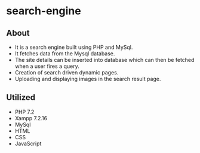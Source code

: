 # search-engine
## About
- It is a search engine built using PHP and MySql.
- It fetches data from the Mysql database.
- The site details can be inserted into database which can then be fetched when a user fires a query.
- Creation of search driven dynamic pages.
- Uploading and displaying images in the search result page.
## Utilized
- PHP 7.2
- Xampp 7.2.16
- MySql
- HTML
- CSS
- JavaScript
